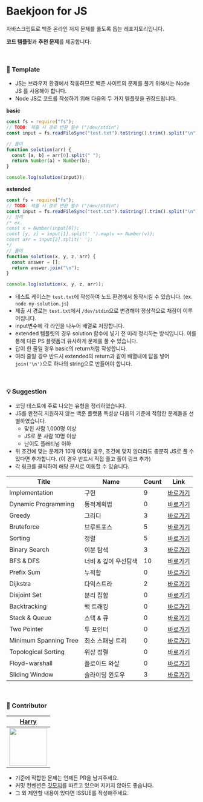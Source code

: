 # Baekjoon for JS

자바스크립트로 백준 온라인 저지 문제를 풀도록 돕는 레포지토리입니다.

**코드 템플릿**과 **추천 문제**를 제공합니다.

</br>

### 🔮 Template

- JS는 브라우저 환경에서 작동하므로 백준 사이트의 문제를 풀기 위해서는 Node JS 를 사용해야 합니다.
- Node JS로 코드를 작성하기 위해 다음의 두 가지 템플릿을 권장드립니다.

**basic**

```js
const fs = require("fs");
// TODO: 제출 시 경로 변환 필수 ("/dev/stdin")
const input = fs.readFileSync("test.txt").toString().trim().split("\n");

// 풀이
function solution(arr) {
  const [a, b] = arr[0].split(" ");
  return Number(a) + Number(b);
}

console.log(solution(input));
```

**extended**

```js
const fs = require("fs");
// TODO: 제출 시 경로 변환 필수 ("/dev/stdin")
const input = fs.readFileSync("test.txt").toString().trim().split("\n");
// 정리
/* ex.
const x = Number(input[0]);
const [y, z] = input[1].split(' ').map(v => Number(v));
const arr = input[2].split(' '); 
*/
// 풀이
function solution(x, y, z, arr) {
  const answer = [];
  return answer.join("\n");
}

console.log(solution(x, y, z, arr));
```

- 테스트 케이스는 `test.txt`에 작성하여 노드 환경에서 동작시킬 수 있습니다. (ex. `node my-solution.js`)
- 제출 시 경로는 `test.txt`에서 `/dev/stdin`으로 변경해야 정상적으로 채점이 이루어집니다.
- input변수에 각 라인을 나누어 배열로 저장합니다.
- extended 템플릿의 경우 solution 함수에 넣기 전 미리 정리하는 방식입니다. 이를 통해 다른 PS 플랫폼과 유사하게 문제를 풀 수 있습니다.
- 답이 한 줄일 경우 basic의 return처럼 작성합니다.
- 여러 줄일 경우 반드시 extended의 return과 같이 배열내에 답을 넣어 `join('\n')`으로 하나의 string으로 만들어야 합니다.

</br>

### 💡 Suggestion

- 코딩 테스트에 주로 나오는 유형을 정리하였습니다.
- JS를 완전히 지원하지 않는 백준 플랫폼 특성상 다음의 기준에 적합한 문제들을 선별하였습니다.
  - 맞힌 사람 1,000명 이상
  - JS로 푼 사람 10명 이상
  - 난이도 플래티넘 이하
- 위 조건에 맞는 문제가 10개 이하일 경우, 조건에 맞지 않더라도 충분히 JS로 풀 수 있다면 추가합니다. (이 경우 반드시 직접 풀고 풀이 링크 추가)
- 각 링크를 클릭하여 해당 문서로 이동할 수 있습니다.

| Title                 | Name                 | Count | Link                                                                                    |
| --------------------- | -------------------- | ----- | --------------------------------------------------------------------------------------- |
| Implementation        | 구현                 | 9     | [바로가기](https://github.com/haesoo9410/baekjoon-for-js/tree/main/Implementation)      |
| Dynamic Programming   | 동적계획법           | 0     | [바로가기](https://github.com/haesoo9410/baekjoon-for-js/tree/main/DynamicProgramming)  |
| Greedy                | 그리디               | 3     | [바로가기](https://github.com/haesoo9410/baekjoon-for-js/tree/main/Greedy)              |
| Bruteforce            | 브루트포스           | 5     | [바로가기](https://github.com/haesoo9410/baekjoon-for-js/tree/main/Bruteforce)          |
| Sorting               | 정렬                 | 5     | [바로가기](https://github.com/haesoo9410/baekjoon-for-js/tree/main/Sorting)             |
| Binary Search         | 이분 탐색            | 3     | [바로가기](https://github.com/haesoo9410/baekjoon-for-js/tree/main/BinarySearch)        |
| BFS & DFS             | 너비 & 깊이 우선탐색 | 10    | [바로가기](https://github.com/haesoo9410/baekjoon-for-js/tree/main/BFSDFS)              |
| Prefix Sum            | 누적합               | 0     | [바로가기](https://github.com/haesoo9410/baekjoon-for-js/tree/main/PrefixSum)           |
| Dijkstra              | 다익스트라           | 2     | [바로가기](https://github.com/haesoo9410/baekjoon-for-js/tree/main/Dijkstra)            |
| Disjoint Set          | 분리 집합            | 0     | [바로가기](https://github.com/haesoo9410/baekjoon-for-js/tree/main/DisjointSet)         |
| Backtracking          | 백 트래킹            | 0     | [바로가기](https://github.com/haesoo9410/baekjoon-for-js/tree/main/Backtracking)        |
| Stack & Queue         | 스택 & 큐            | 0     | [바로가기](https://github.com/haesoo9410/baekjoon-for-js/tree/main/StackQueue)          |
| Two Pointer           | 투 포인터            | 0     | [바로가기](https://github.com/haesoo9410/baekjoon-for-js/tree/main/TwoPointer)          |
| Minimum Spanning Tree | 최소 스패닝 트리     | 0     | [바로가기](https://github.com/haesoo9410/baekjoon-for-js/tree/main/MinimumSpanningTree) |
| Topological Sorting   | 위상 정렬            | 0     | [바로가기](https://github.com/haesoo9410/baekjoon-for-js/tree/main/TopologicalSorting)  |
| Floyd-warshall        | 플로이드 와샬        | 0     | [바로가기](https://github.com/haesoo9410/baekjoon-for-js/tree/main/FloydWarshall)       |
| Sliding Window        | 슬라이딩 윈도우      | 3     | [바로가기](https://github.com/haesoo9410/baekjoon-for-js/tree/main/SlidingWindow)       |

</br>

### 🐳 Contributor

|           [Harry](https://github.com/haesoo9410)           |
| :--------------------------------------------------------: |
| <img src="https://github.com/haesoo9410.png" height="100"> |

- 기준에 적합한 문제는 언제든 PR을 남겨주세요.
- 커밋 컨벤션은 [깃모지](https://haesoo9410.tistory.com/301)를 따르고 있으며 지키지 않아도 좋습니다.
- 그 외 제안할 내용이 있다면 ISSUE를 작성해주세요.

